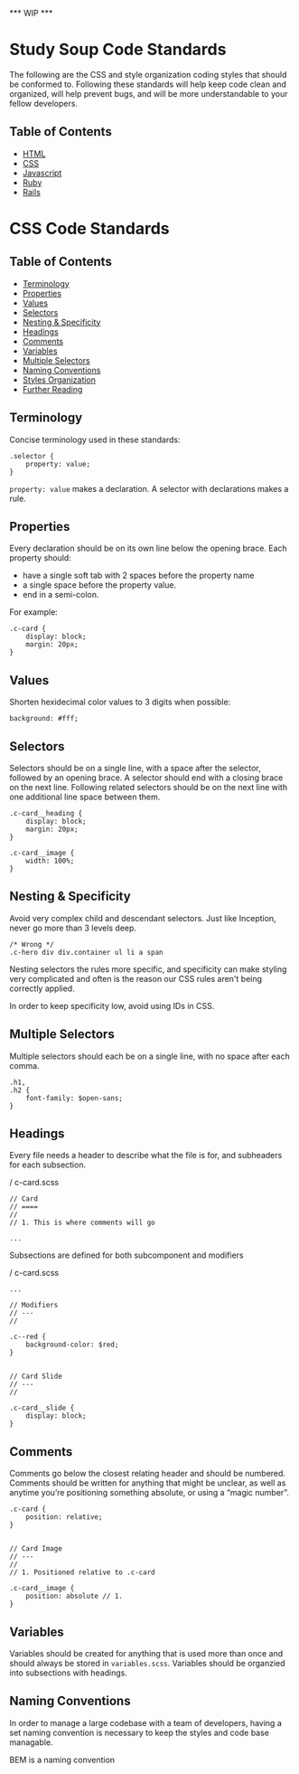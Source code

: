 *** WIP ***

# Study Soup Code Standards
The following are the CSS and style organization coding styles that should be conformed to. Following these standards will help keep code clean and organized, will help prevent bugs, and will be more understandable to your fellow developers.


## Table of Contents
* [ HTML ](#HTML)
* [ CSS ](#CSS)
* [ Javascript ](#Javascript)
* [ Ruby ](#Ruby)
* [ Rails ](#Rails)


# CSS Code Standards

## Table of Contents
* [Terminology](#Terminology)
* [Properties](#Properties)
* [Values](#Values)
* [Selectors](#Selectors)
* [Nesting & Specificity](#Nesting)
* [Headings](#Headings)
* [Comments](#Comments)
* [Variables](#Variables)
* [Multiple Selectors](#Multiple-Selectors)
* [Naming Conventions](#Naming-Conventions)
* [Styles Organization](#Styles-Organization)
* [Further Reading](#Further-Reading)


## Terminology
Concise terminology used in these standards:

	.selector {
  		property: value;
	}

`property: value` makes a declaration. A selector with declarations makes a rule.

## Properties
Every declaration should be on its own line below the opening brace. Each property should:

* have a single soft tab with 2 spaces before the property name 
* a single space before the property value.
* end in a semi-colon.

For example:

	.c-card {
	 	display: block;
  		margin: 20px;  		
	}


## Values
Shorten hexidecimal color values to 3 digits when possible:

`background: #fff;`

## Selectors
Selectors should be on a single line, with a space after the selector, followed by an opening brace. A selector should end with a closing brace on the next line. Following related selectors should be on the next line with one additional line space between them.

	.c-card__heading {
		display: block;
  		margin: 20px;
	}
	
	.c-card__image {
		width: 100%;
	}
	
	
## Nesting & Specificity
Avoid very complex child and descendant selectors. Just like Inception, never go more than 3 levels deep. 
	
	/* Wrong */  
	.c-hero div div.container ul li a span 
	
Nesting selectors the rules more specific, and specificity can make styling very complicated and often is the reason our CSS rules aren't being correctly applied. 

In order to keep specificity low, avoid using IDs in CSS. 

## Multiple Selectors
Multiple selectors should each be on a single line, with no space after each comma.

	.h1,
	.h2 {
		font-family: $open-sans;
	}

## Headings
Every file needs a header to describe what the file is for, and subheaders for each subsection. 

/ c-card.scss

	// Card
	// ====
	// 
	// 1. This is where comments will go 
	
	...
	
	
Subsections are defined for both subcomponent and modifiers

/ c-card.scss
	
	...
	
	// Modifiers
	// ---
	//

	.c--red {
		background-color: $red;
	}
	
	
	// Card Slide
	// ---
	// 
	
	.c-card__slide {
		display: block;
	}
	
	
## Comments
 
Comments go below the closest relating header and should be numbered. 
Comments should be written for anything that might be unclear, as well as anytime you’re positioning something absolute, or using a “magic number”.

	.c-card {
		position: relative;
	}
	
	
	// Card Image
	// ---
	// 
	// 1. Positioned relative to .c-card
	
	.c-card__image {
		position: absolute // 1.
	}

	
## Variables
Variables should be created for anything that is used more than once and should always be stored in `variables.scss`.
Variables should be organzied into subsections with headings. 

## Naming Conventions
In order to manage a large codebase with a team of developers, having a set naming convention is necessary to keep the styles and code base managable.

BEM is a naming convention 


